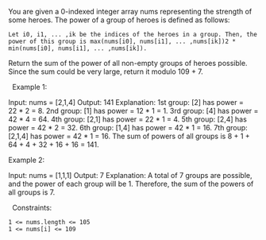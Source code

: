 You are given a 0-indexed integer array nums representing the strength of some heroes. The power of a group of heroes is defined as follows:


	Let i0, i1, ... ,ik be the indices of the heroes in a group. Then, the power of this group is max(nums[i0], nums[i1], ... ,nums[ik])2 * min(nums[i0], nums[i1], ... ,nums[ik]).


Return the sum of the power of all non-empty groups of heroes possible. Since the sum could be very large, return it modulo 109 + 7.

 
Example 1:

Input: nums = [2,1,4]
Output: 141
Explanation: 
1st group: [2] has power = 22 * 2 = 8.
2nd group: [1] has power = 12 * 1 = 1. 
3rd group: [4] has power = 42 * 4 = 64. 
4th group: [2,1] has power = 22 * 1 = 4. 
5th group: [2,4] has power = 42 * 2 = 32. 
6th group: [1,4] has power = 42 * 1 = 16. 
​​​​​​​7th group: [2,1,4] has power = 42​​​​​​​ * 1 = 16. 
The sum of powers of all groups is 8 + 1 + 64 + 4 + 32 + 16 + 16 = 141.



Example 2:

Input: nums = [1,1,1]
Output: 7
Explanation: A total of 7 groups are possible, and the power of each group will be 1. Therefore, the sum of the powers of all groups is 7.


 
Constraints:


	1 <= nums.length <= 105
	1 <= nums[i] <= 109

